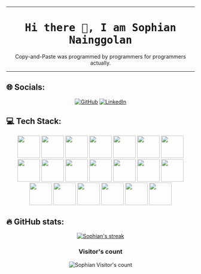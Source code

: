 <!--## 💫 About Me:-->

---

<h1 align='center'><samp><strong>Hi there 👋, I am Sophian Nainggolan</strong></samp></h1>
<!--<h3 align='center'><strong><a href="https://github.com/sknainggolan" target="_blank">Github🌐</a></strong></h3-->
<p align='center'> Copy-and-Paste was programmed by programmers for programmers actually. </p>

---

## 🌐 Socials:

<p align="center">
  <a href="https://github.com/sknainggolan">
  <img src="https://img.shields.io/badge/GitHub-100000?style=for-the-badge&logo=github&logoColor=white" alt="GitHub"></a>
  <a href="https://www.linkedin.com/in/sophian-kn/">
  <img src="https://img.shields.io/badge/linkedin-%230077B5.svg?style=for-the-badge&logo=linkedin&logoColor=white" alt="LinkedIn"></a>
</p>
  
  
## 💻 Tech Stack:

<p align="center">
    <img src="https://cdn.jsdelivr.net/gh/devicons/devicon/icons/html5/html5-original-wordmark.svg" height="60" width="60"/>
    <img src="https://cdn.jsdelivr.net/gh/devicons/devicon/icons/css3/css3-original-wordmark.svg" height="60" width="60"/>
    <img src="https://cdn.jsdelivr.net/gh/devicons/devicon/icons/javascript/javascript-plain.svg" height="60" width="60"/> 
    <img src="https://cdn.jsdelivr.net/gh/devicons/devicon/icons/nodejs/nodejs-original.svg" height="60" width="60"/> 
    <img src="https://cdn.jsdelivr.net/gh/devicons/devicon/icons/go/go-original-wordmark.svg" height="60" width="60"/> 
    <img src="https://cdn.jsdelivr.net/gh/devicons/devicon/icons/php/php-original.svg" height="60" width="60"/>
    <img src="https://cdn.jsdelivr.net/gh/devicons/devicon/icons/bash/bash-plain.svg" height="60" width="60"/>
    <img src="https://cdn.jsdelivr.net/gh/devicons/devicon/icons/bootstrap/bootstrap-original-wordmark.svg" height="60" width="60"/>
    <img src="https://cdn.jsdelivr.net/gh/devicons/devicon/icons/express/express-original-wordmark.svg" height="60" width="60"/> 
    <img src="https://cdn.jsdelivr.net/gh/devicons/devicon/icons/laravel/laravel-plain-wordmark.svg" height="60" width="60"/>
    <img src="https://cdn.jsdelivr.net/gh/devicons/devicon/icons/react/react-original-wordmark.svg" height="60" width="60"/>
    <img src="https://cdn.jsdelivr.net/gh/devicons/devicon/icons/mysql/mysql-original-wordmark.svg" height="60" width="60"/>
    <img src="https://cdn.jsdelivr.net/gh/devicons/devicon/icons/postgresql/postgresql-original-wordmark.svg" height="60" width="60"/>
    <img src="https://cdn.jsdelivr.net/gh/devicons/devicon/icons/jenkins/jenkins-original.svg" height="60" width="60"/>
    <img src="https://cdn.jsdelivr.net/gh/devicons/devicon/icons/terraform/terraform-original-wordmark.svg" height="60" width="60"/>
    <img src="https://cdn.jsdelivr.net/gh/devicons/devicon/icons/ansible/ansible-original-wordmark.svg" height="60" width="60"/>
    <img src="https://cdn.jsdelivr.net/gh/devicons/devicon/icons/docker/docker-original-wordmark.svg" height="60" width="60"/>
    <img src="https://cdn.jsdelivr.net/gh/devicons/devicon/icons/gitlab/gitlab-original-wordmark.svg" height="60" width="60"/>
    <img src="https://cdn.jsdelivr.net/gh/devicons/devicon/icons/git/git-plain-wordmark.svg" height="60" width="60"/>
    <img src="https://cdn.jsdelivr.net/gh/devicons/devicon/icons/amazonwebservices/amazonwebservices-plain-wordmark.svg" height="60" width="60"/>
</p>

## 🔥 GitHub stats:

<!-- GitHub Readme Streak Stats -->
<p align="center">
  <a href="https://github.com/sknainggolan">
    <img title="GitHub Stats" alt="Sophian's streak" src="https://streak-stats.demolab.com/?user=sknainggolan&layout=compact&theme=react&hide_border=true&bg_color=1F222E&title_color=F85D7F&icon_color=F8D866"/>
  </a>

</p>
<!--
<p align="center">
  <a href="https://github.com/sknainggolan"><img alt="Sophian's Top Languages" src="https://github-readme-stats.vercel.app/api/top-langs/?username=sknainggolan&layout=compact&theme=react&hide_border=true&bg_color=1F222E&title_color=F85D7F&icon_color=F8D866&hide=HTML,Jupyter%20Notebook" height="192px"/></a>

<!--
  <b>Note:</b> Top languages is only a metric of the languages my public code consists of and doesn't reflect experience or skill level. -->
</p>


<h3 align="center">Visitor's count</h3>
<p align="center"><img src="https://profile-counter.glitch.me/{sknainggolan}/count.svg/" alt="Sophian Visitor's count" /></p>
